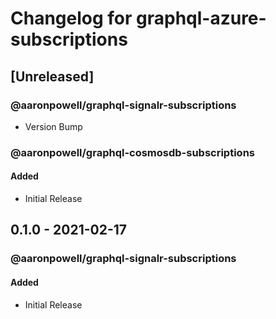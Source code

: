 # Changelog for graphql-azure-subscriptions

## [Unreleased]

### @aaronpowell/graphql-signalr-subscriptions

- Version Bump

### @aaronpowell/graphql-cosmosdb-subscriptions

#### Added

- Initial Release

## 0.1.0 - 2021-02-17

### @aaronpowell/graphql-signalr-subscriptions

#### Added

- Initial Release

